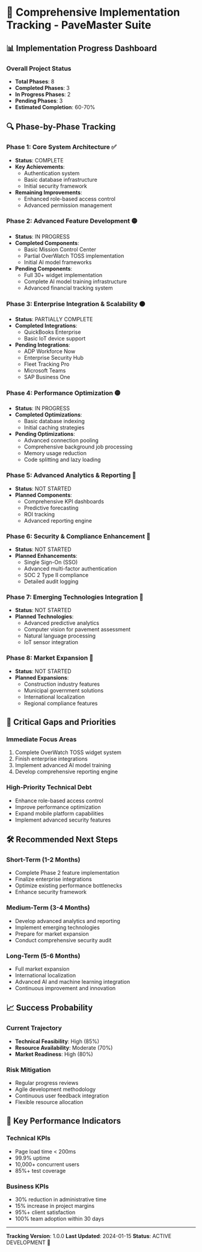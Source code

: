 # 🚀 Comprehensive Implementation Tracking - PaveMaster Suite

## 📊 **Implementation Progress Dashboard**

### Overall Project Status
- **Total Phases**: 8
- **Completed Phases**: 3
- **In Progress Phases**: 2
- **Pending Phases**: 3
- **Estimated Completion**: 60-70%

## 🔍 **Phase-by-Phase Tracking**

### Phase 1: Core System Architecture ✅
- **Status**: COMPLETE
- **Key Achievements**:
  - Authentication system
  - Basic database infrastructure
  - Initial security framework
- **Remaining Improvements**:
  - Enhanced role-based access control
  - Advanced permission management

### Phase 2: Advanced Feature Development 🟡
- **Status**: IN PROGRESS
- **Completed Components**:
  - Basic Mission Control Center
  - Partial OverWatch TOSS implementation
  - Initial AI model frameworks
- **Pending Components**:
  - Full 30+ widget implementation
  - Complete AI model training infrastructure
  - Advanced financial tracking system

### Phase 3: Enterprise Integration & Scalability 🟠
- **Status**: PARTIALLY COMPLETE
- **Completed Integrations**:
  - QuickBooks Enterprise
  - Basic IoT device support
- **Pending Integrations**:
  - ADP Workforce Now
  - Enterprise Security Hub
  - Fleet Tracking Pro
  - Microsoft Teams
  - SAP Business One

### Phase 4: Performance Optimization 🟡
- **Status**: IN PROGRESS
- **Completed Optimizations**:
  - Basic database indexing
  - Initial caching strategies
- **Pending Optimizations**:
  - Advanced connection pooling
  - Comprehensive background job processing
  - Memory usage reduction
  - Code splitting and lazy loading

### Phase 5: Advanced Analytics & Reporting 🔴
- **Status**: NOT STARTED
- **Planned Components**:
  - Comprehensive KPI dashboards
  - Predictive forecasting
  - ROI tracking
  - Advanced reporting engine

### Phase 6: Security & Compliance Enhancement 🔴
- **Status**: NOT STARTED
- **Planned Enhancements**:
  - Single Sign-On (SSO)
  - Advanced multi-factor authentication
  - SOC 2 Type II compliance
  - Detailed audit logging

### Phase 7: Emerging Technologies Integration 🔴
- **Status**: NOT STARTED
- **Planned Technologies**:
  - Advanced predictive analytics
  - Computer vision for pavement assessment
  - Natural language processing
  - IoT sensor integration

### Phase 8: Market Expansion 🔴
- **Status**: NOT STARTED
- **Planned Expansions**:
  - Construction industry features
  - Municipal government solutions
  - International localization
  - Regional compliance features

## 🚨 **Critical Gaps and Priorities**

### Immediate Focus Areas
1. Complete OverWatch TOSS widget system
2. Finish enterprise integrations
3. Implement advanced AI model training
4. Develop comprehensive reporting engine

### High-Priority Technical Debt
- Enhance role-based access control
- Improve performance optimization
- Expand mobile platform capabilities
- Implement advanced security features

## 🛠️ **Recommended Next Steps**

### Short-Term (1-2 Months)
- Complete Phase 2 feature implementation
- Finalize enterprise integrations
- Optimize existing performance bottlenecks
- Enhance security framework

### Medium-Term (3-4 Months)
- Develop advanced analytics and reporting
- Implement emerging technologies
- Prepare for market expansion
- Conduct comprehensive security audit

### Long-Term (5-6 Months)
- Full market expansion
- International localization
- Advanced AI and machine learning integration
- Continuous improvement and innovation

## 📈 **Success Probability**

### Current Trajectory
- **Technical Feasibility**: High (85%)
- **Resource Availability**: Moderate (70%)
- **Market Readiness**: High (80%)

### Risk Mitigation
- Regular progress reviews
- Agile development methodology
- Continuous user feedback integration
- Flexible resource allocation

## 🎯 **Key Performance Indicators**

### Technical KPIs
- Page load time < 200ms
- 99.9% uptime
- 10,000+ concurrent users
- 85%+ test coverage

### Business KPIs
- 30% reduction in administrative time
- 15% increase in project margins
- 95%+ client satisfaction
- 100% team adoption within 30 days

---

**Tracking Version**: 1.0.0
**Last Updated**: 2024-01-15
**Status**: ACTIVE DEVELOPMENT 🚧